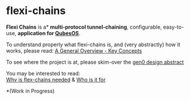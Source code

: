 # flexi-chains
**Flexi Chains** is a* **multi-protocol tunnel-chaining**, configurable, easy-to-use, **application for [QubesOS](https://qubes-os.org)**.  

To understand properly what flexi-chains is, and (very abstractly) how it works, please read: [A General Overview - Key Concepts](general-overview.md)  

To see where the project is at, please skim-over the [gen0 design abstract](gen0-design-abstract.md)

You may be interested to read:  
[Why is flex-chains needed](flexi-chains-purpose.md) & [Who is it for](who-uses-flexi-chains.md)

*(Work in Progress)
